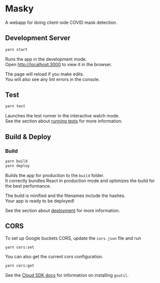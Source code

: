 # Masky

A webapp for doing client-side COVID mask detection.

## Development Server

```bash
yarn start
```

Runs the app in the development mode.<br />
Open [http://localhost:3000](http://localhost:3000) to view it in the browser.

The page will reload if you make edits.<br />
You will also see any lint errors in the console.

## Test

```bash
yarn test
```

Launches the test runner in the interactive watch mode.<br />
See the section about [running tests](https://facebook.github.io/create-react-app/docs/running-tests) for more information.

## Build & Deploy

### Build

```bash
yarn build
yarn deploy
```

Builds the app for production to the `build` folder.<br />
It correctly bundles React in production mode and optimizes the build for the best performance.

The build is minified and the filenames include the hashes.<br />
Your app is ready to be deployed!

See the section about [deployment](https://facebook.github.io/create-react-app/docs/deployment) for more information.

## CORS

To set up Google buckets CORS, update the `cors.json` file and run

```bash
yarn cors:set
```

You can also get the current cors configuration.

```bash
yarn cors:get
```

See the [Cloud SDK docs](https://cloud.google.com/storage/docs/gsutil) for information on installing `gsutil`.
